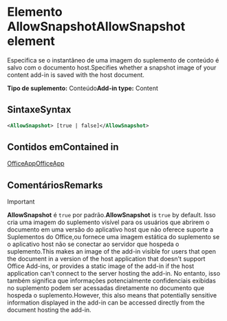 # <a name="allowsnapshot-element"></a><span data-ttu-id="17442-101">Elemento AllowSnapshot</span><span class="sxs-lookup"><span data-stu-id="17442-101">AllowSnapshot element</span></span>

<span data-ttu-id="17442-102">Especifica se o instantâneo de uma imagem do suplemento de conteúdo é salvo com o documento host.</span><span class="sxs-lookup"><span data-stu-id="17442-102">Specifies whether a snapshot image of your content add-in is saved with the host document.</span></span>

<span data-ttu-id="17442-103">**Tipo de suplemento:** Conteúdo</span><span class="sxs-lookup"><span data-stu-id="17442-103">**Add-in type:** Content</span></span>

## <a name="syntax"></a><span data-ttu-id="17442-104">Sintaxe</span><span class="sxs-lookup"><span data-stu-id="17442-104">Syntax</span></span>

```XML
<AllowSnapshot> [true | false]</AllowSnapshot>
```

## <a name="contained-in"></a><span data-ttu-id="17442-105">Contidos em</span><span class="sxs-lookup"><span data-stu-id="17442-105">Contained in</span></span>

[<span data-ttu-id="17442-106">OfficeApp</span><span class="sxs-lookup"><span data-stu-id="17442-106">OfficeApp</span></span>](officeapp.md)

## <a name="remarks"></a><span data-ttu-id="17442-107">Comentários</span><span class="sxs-lookup"><span data-stu-id="17442-107">Remarks</span></span>

 > [!IMPORTANT]
 > <span data-ttu-id="17442-108">**AllowSnapshot** é `true` por padrão.</span><span class="sxs-lookup"><span data-stu-id="17442-108">**AllowSnapshot** is `true` by default.</span></span> <span data-ttu-id="17442-109">Isso cria uma imagem do suplemento visível para os usuários que abrirem o documento em uma versão do aplicativo host que não oferece suporte a Suplementos do Office,ou fornece uma imagem estática do suplemento se o aplicativo host não se conectar ao servidor que hospeda o suplemento.</span><span class="sxs-lookup"><span data-stu-id="17442-109">This makes an image of the add-in visible for users that open the document in a version of the host application that doesn't support Office Add-ins, or provides a static image of the add-in if the host application can't connect to the server hosting the add-in.</span></span> <span data-ttu-id="17442-110">No entanto, isso também significa que informações potencialmente confidenciais exibidas no suplemento podem ser acessadas diretamente no documento que hospeda o suplemento.</span><span class="sxs-lookup"><span data-stu-id="17442-110">However, this also means that potentially sensitive information displayed in the add-in can be accessed directly from the document hosting the add-in.</span></span>

